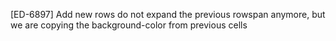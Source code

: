 [ED-6897] Add new rows do not expand the previous rowspan anymore, but we are copying the background-color from previous cells